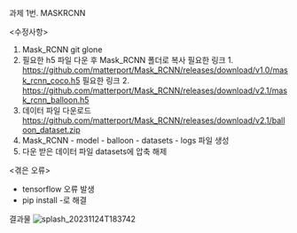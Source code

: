 과제 1번. MASKRCNN

<수정사항>
1. Mask_RCNN git glone
2. 필요한 h5 파일 다운 후 Mask_RCNN 폴더로 복사
   필요한 링크 1. https://github.com/matterport/Mask_RCNN/releases/download/v1.0/mask_rcnn_coco.h5
   필요한 링크 2. https://github.com/matterport/Mask_RCNN/releases/download/v2.1/mask_rcnn_balloon.h5
3. 데이터 파일 다운로드
   https://github.com/matterport/Mask_RCNN/releases/download/v2.1/balloon_dataset.zip
4. Mask_RCNN - model - balloon - datasets
                     - logs
   파일 생성
5. 다운 받은 데이터 파일 datasets에 압축 해제

<겪은 오류>
- tensorflow 오류 발생
- pip install -로 해결

결과물 
![splash_20231124T183742](https://github.com/KS-YEONI/opensw_assignment1/assets/102871589/c82b70d1-4af0-40f3-87e6-2fdd8ed02483)
